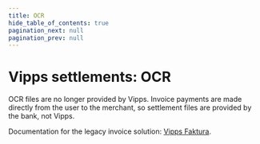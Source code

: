 ```yaml
---
title: OCR
hide_table_of_contents: true
pagination_next: null
pagination_prev: null
---
```



# Vipps settlements: OCR



OCR files are no longer provided by Vipps.
Invoice payments are made directly from the user to the merchant, so settlement files
are provided by the bank, not Vipps.

Documentation for the legacy invoice solution: [Vipps Faktura](/downloads/settlements/ocr/vipps-invoice-api-vipps-faktura.pdf).



